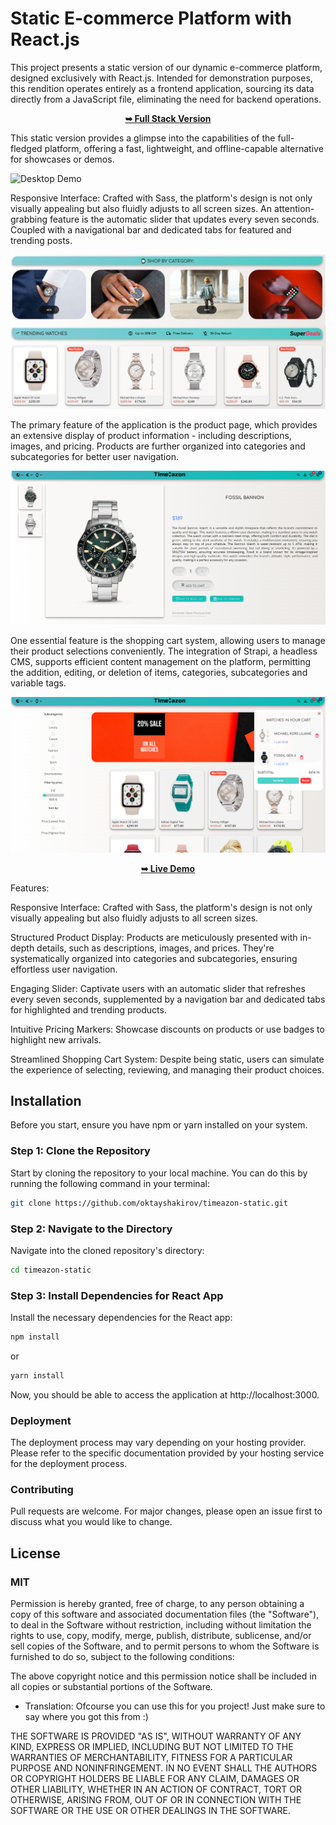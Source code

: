 # Static E-commerce Platform with React.js

This project presents a static version of our dynamic e-commerce platform, designed exclusively with React.js. Intended for demonstration purposes, this rendition operates entirely as a frontend application, sourcing its data directly from a JavaScript file, eliminating the need for backend operations.

<p align="center">
  <a href="https://github.com/oktayshakirov/timeazon-full-stack"><strong>➥ Full Stack Version</strong></a>
</p>

This static version provides a glimpse into the capabilities of the full-fledged platform, offering a fast, lightweight, and offline-capable alternative for showcases or demos.

![Desktop Demo](http://www.oktayshakirov.com/assets/images/projects/watch_store.png "Desktop Demo")

Responsive Interface: Crafted with Sass, the platform's design is not only visually appealing but also fluidly adjusts to all screen sizes.
An attention-grabbing feature is the automatic slider that updates every seven seconds. Coupled with a navigational bar and dedicated tabs for featured and trending posts.

![Desktop Demo](https://raw.githubusercontent.com/oktayshakirov/timeazon-static/main/public/demo1.png "Desktop Demo")

The primary feature of the application is the product page, which provides an extensive display of product information - including descriptions, images, and pricing. Products are further organized into categories and subcategories for better user navigation.

![Desktop Demo](https://raw.githubusercontent.com/oktayshakirov/timeazon-static/main/public/demo2.png "Desktop Demo")

One essential feature is the shopping cart system, allowing users to manage their product selections conveniently. The integration of Strapi, a headless CMS, supports efficient content management on the platform, permitting the addition, editing, or deletion of items, categories, subcategories and variable tags.

![Desktop Demo](https://raw.githubusercontent.com/oktayshakirov/timeazon-static/main/public/demo3.png "Desktop Demo")

<p align="center">
  <a href="https://timeazon.netlify.app/"><strong>➥ Live Demo</strong></a>
</p>

Features:

Responsive Interface: Crafted with Sass, the platform's design is not only visually appealing but also fluidly adjusts to all screen sizes.

Structured Product Display: Products are meticulously presented with in-depth details, such as descriptions, images, and prices. They're systematically organized into categories and subcategories, ensuring effortless user navigation.

Engaging Slider: Captivate users with an automatic slider that refreshes every seven seconds, supplemented by a navigation bar and dedicated tabs for highlighted and trending products.

Intuitive Pricing Markers: Showcase discounts on products or use badges to highlight new arrivals.

Streamlined Shopping Cart System: Despite being static, users can simulate the experience of selecting, reviewing, and managing their product choices.

## Installation

Before you start, ensure you have npm or yarn installed on your system.

### Step 1: Clone the Repository

Start by cloning the repository to your local machine. You can do this by running the following command in your terminal:

```bash
git clone https://github.com/oktayshakirov/timeazon-static.git
```

### Step 2: Navigate to the Directory

Navigate into the cloned repository's directory:

```bash
cd timeazon-static
```

### Step 3: Install Dependencies for React App

Install the necessary dependencies for the React app:

```bash
npm install
```

or

```bash
yarn install
```

Now, you should be able to access the application at http://localhost:3000.

### Deployment

The deployment process may vary depending on your hosting provider. Please refer to the specific documentation provided by your hosting service for the deployment process.

### Contributing

Pull requests are welcome. For major changes, please open an issue first to discuss what you would like to change.

## License

### MIT

Permission is hereby granted, free of charge, to any person obtaining a copy of this software and associated documentation files (the "Software"), to deal in the Software without restriction, including without limitation the rights to use, copy, modify, merge, publish, distribute, sublicense, and/or sell copies of the Software, and to permit persons to whom the Software is furnished to do so, subject to the following conditions:

The above copyright notice and this permission notice shall be included in all copies or substantial portions of the Software.

- Translation: Ofcourse you can use this for you project! Just make sure to say where you got this from :)

THE SOFTWARE IS PROVIDED "AS IS", WITHOUT WARRANTY OF ANY KIND, EXPRESS OR IMPLIED, INCLUDING BUT NOT LIMITED TO THE WARRANTIES OF MERCHANTABILITY, FITNESS FOR A PARTICULAR PURPOSE AND NONINFRINGEMENT. IN NO EVENT SHALL THE AUTHORS OR COPYRIGHT HOLDERS BE LIABLE FOR ANY CLAIM, DAMAGES OR OTHER LIABILITY, WHETHER IN AN ACTION OF CONTRACT, TORT OR OTHERWISE, ARISING FROM, OUT OF OR IN CONNECTION WITH THE SOFTWARE OR THE USE OR OTHER DEALINGS IN THE SOFTWARE.
